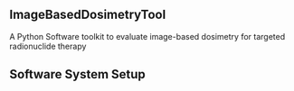 ## ImageBasedDosimetryTool
A Python Software toolkit to evaluate image-based dosimetry for targeted radionuclide therapy

Software System Setup
-----

